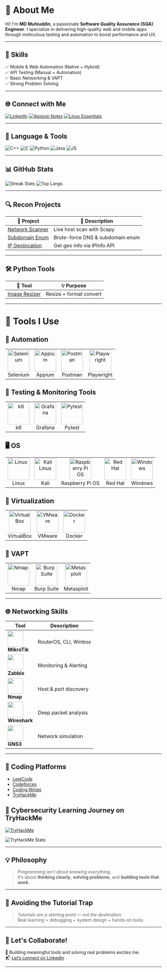 # 💫 About Me

Hi! I'm **MD Muhiuddin**, a passionate **Software Quality Assurance (SQA) Engineer**. I specialize in delivering high-quality web and mobile apps through meticulous testing and automation to boost performance and UX.

---

## 🚀 Skills
✅ Mobile & Web Automation (Native + Hybrid) &nbsp;  
✅ API Testing (Manual + Automation) &nbsp;  
✅ Basic Networking & VAPT &nbsp;  
✅ Strong Problem Solving  

---

## 🌐 Connect with Me

[![LinkedIn](https://img.shields.io/badge/-LinkedIn-0A66C2?logo=linkedin&logoColor=white&style=flat-square)](https://www.linkedin.com/in/md-muhiuddin-a0b3331a7/)
[![Appium Notes](https://img.shields.io/badge/-Appium_Notes-2f2f2f?style=flat-square)](https://relic-amaranthus-d9a.notion.site/Mobile-Automation-testing-with-python-java-Appium-51f86f2ad6ea49be861388fe7c241a19)
[![Linux Essentials](https://img.shields.io/badge/-Linux_Essentials-2f2f2f?style=flat-square)](https://relic-amaranthus-d9a.notion.site/Linux-Essentials-149f0348d325411987d01bc1fe8e169a)

---

## 🧠 Language & Tools

![C++](https://img.shields.io/badge/C++-00599C?style=flat-square&logo=c%2B%2B&logoColor=white)
![C](https://img.shields.io/badge/C-00599C?style=flat-square&logo=c&logoColor=white)
![Python](https://img.shields.io/badge/Python-3670A0?style=flat-square&logo=python&logoColor=ffdd54)
![Java](https://img.shields.io/badge/Java-ED8B00?style=flat-square&logo=openjdk&logoColor=white)
![JS](https://img.shields.io/badge/JavaScript-F7DF1E?style=flat-square&logo=javascript&logoColor=black)

---

## 📊 GitHub Stats

![Streak Stats](https://github-readme-streak-stats.herokuapp.com/?user=MuHIUDDIn98&theme=dark&hide_border=false)
![Top Langs](https://github-readme-stats.vercel.app/api/top-langs/?username=MuHIUDDIn98&theme=dark&hide_border=false&layout=compact)

---

## 🔍 Recon Projects

| 🧩 Project | 🔎 Description |
|-----------|----------------|
| [Network Scanner](https://github.com/MuHIUDDIn98/Py_Networking) | Live host scan with Scapy |
| [Subdomain Enum](https://github.com/MuHIUDDIn98/SubDomainEnamuration.git) | Brute-force DNS & subdomain enum |
| [IP Geolocation](https://github.com/MuHIUDDIn98/IP_Geolocation_finder.git) | Get geo info via IPInfo API |

---

## 🛠️ Python Tools

| 🔧 Tool | 💡 Purpose |
|--------|------------|
| [Image Resizer](https://github.com/MuHIUDDIn98/Image_resizer) | Resize + format convert |

---

# 🧰 Tools I Use

## 🔬 Automation

<table>
  <tr>
    <td align="center"><img src="https://cdn.jsdelivr.net/gh/devicons/devicon/icons/selenium/selenium-original.svg" width="70" height="70" alt="Selenium"/><br>Selenium</td>
    <td align="center"><img src="https://upload.wikimedia.org/wikipedia/commons/d/d5/Appium_logo.svg" width="70" height="70" alt="Appium"/><br>Appium</td>
    <td align="center"><img src="https://www.vectorlogo.zone/logos/getpostman/getpostman-icon.svg" width="70" height="70" alt="Postman"/><br>Postman</td>
    <td align="center"><img src="https://playwright.dev/img/playwright-logo.svg" width="70" height="70" alt="Playwright"/><br>Playwright</td>
  </tr>
</table>

## 🧪 Testing & Monitoring Tools

<table>
  <tr>
    <td align="center"><img src="https://k6.io/static/logo-21cb4a7a5413d43db9d1186d68f1f945.svg" width="70" height="70" alt="k6"/><br>k6</td>
    <td align="center"><img src="https://upload.wikimedia.org/wikipedia/commons/3/3b/Grafana_icon.svg" width="70" height="70" alt="Grafana"/><br>Grafana</td>
    <td align="center"><img src="https://upload.wikimedia.org/wikipedia/commons/b/ba/Pytest_logo.svg" width="70" height="70" alt="Pytest"/><br>Pytest</td>
  </tr>
</table>

## 🖥 OS

<table>
  <tr>
    <td align="center"><img src="https://cdn.jsdelivr.net/gh/devicons/devicon/icons/linux/linux-original.svg" width="70" height="70" alt="Linux"/><br>Linux</td>
    <td align="center"><img src="https://upload.wikimedia.org/wikipedia/commons/2/2b/Kali-dragon-icon.svg" width="70" height="70" alt="Kali Linux"/><br>Kali</td>
    <td align="center"><img src="https://upload.wikimedia.org/wikipedia/en/c/cb/Raspberry_Pi_OS_logo.png" width="70" height="70" alt="Raspberry Pi OS"/><br>Raspberry Pi OS</td>
    <td align="center"><img src="https://upload.wikimedia.org/wikipedia/commons/1/10/Red_Hat_logo.svg" width="70" height="70" alt="Red Hat"/><br>Red Hat</td>
    <td align="center"><img src="https://cdn.jsdelivr.net/gh/devicons/devicon/icons/windows8/windows8-original.svg" width="70" height="70" alt="Windows"/><br>Windows</td>
  </tr>
</table>

## 🧳 Virtualization

<table>
  <tr>
    <td align="center"><img src="https://upload.wikimedia.org/wikipedia/commons/6/6b/VirtualBox_logo.png" width="70" height="70" alt="VirtualBox"/><br>VirtualBox</td>
    <td align="center"><img src="https://upload.wikimedia.org/wikipedia/commons/d/d5/VMware_logo.svg" width="70" height="70" alt="VMware"/><br>VMware</td>
    <td align="center"><img src="https://cdn.jsdelivr.net/gh/devicons/devicon/icons/docker/docker-original.svg" width="70" height="70" alt="Docker"/><br>Docker</td>
  </tr>
</table>

## 🔐 VAPT

<table>
  <tr>
    <td align="center"><img src="https://upload.wikimedia.org/wikipedia/commons/4/4f/Nmap-logo.svg" width="70" height="70" alt="Nmap"/><br>Nmap</td>
    <td align="center"><img src="https://portswigger.net/cms/images/61/3a/bd0c-burp-suite-logo-icon.svg" width="70" height="70" alt="Burp Suite"/><br>Burp Suite</td>
    <td align="center"><img src="https://upload.wikimedia.org/wikipedia/commons/9/95/Metasploit_logo.png" width="70" height="70" alt="Metasploit"/><br>Metasploit</td>
  </tr>
</table>


---

## 🌐 Networking Skills

| Tool | Description |
|------|-------------|
| <img src="https://merch.mikrotik.com/cdn/shop/files/512.png?v=1657867177" width="50" height="50"/> <br> **MikroTik** | RouterOS, CLI, Winbox |
| <img src="https://upload.wikimedia.org/wikipedia/commons/6/6f/Zabbix_logo.svg" width="50" height="50"/> <br> **Zabbix** | Monitoring & Alerting |
| <img src="https://asset.brandfetch.io/idHnSFcYKj/idj4y8Dz-_.png" width="50" height="50"/> <br> **Nmap** | Host & port discovery |
| <img src="https://miro.medium.com/v2/resize:fit:705/1*jhOWv-JzWbg8MvDo0vnVEA.png" width="50" height="50"/> <br> **Wireshark** | Deep packet analysis |
| <img src="https://cdn.icon-icons.com/icons2/1381/PNG/512/gns3_94911.png" width="50" height="50"/> <br> **GNS3** | Network simulation |

---

## 🧪 Coding Platforms

- [LeetCode](https://leetcode.com/muhiuddinanik/)
- [Codeforces](https://codeforces.com/profile/anik98)
- [Coding Ninjas](https://www.naukri.com/code360/profile/Muhiuddin)
- [TryHackMe](https://tryhackme.com/p/falcon.anik2)

## 🧠 Cybersecurity Learning Journey on TryHackMe

[![TryHackMe](https://img.shields.io/badge/TryHackMe-Visit_Profile-red?logo=tryhackme&logoColor=white)](https://tryhackme.com/p/falcon.anik2)

![TryHackMe Stats](https://tryhackme-images.s3.amazonaws.com/user/falcon.anik2.png)

---

## 💡 Philosophy

> *Programming isn’t about knowing everything.*  
> It’s about **thinking clearly**, **solving problems**, and **building tools that work**.

---

## 🚫 Avoiding the Tutorial Trap

> *Tutorials are a starting point — not the destination.*  
> Real learning = debugging + system design + hands-on tools.

---

## 🤝 Let's Collaborate!

🚀 Building meaningful tools and solving real problems excites me.  
📬 [Let’s connect on LinkedIn](https://www.linkedin.com/in/md-muhiuddin-a0b3331a7/)

---
